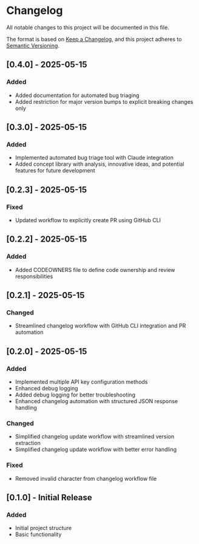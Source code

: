 # Changelog

All notable changes to this project will be documented in this file.

The format is based on [Keep a Changelog](https://keepachangelog.com/en/1.0.0/),
and this project adheres to [Semantic Versioning](https://semver.org/spec/v2.0.0.html).

## [0.4.0] - 2025-05-15

### Added
- Added documentation for automated bug triaging
- Added restriction for major version bumps to explicit breaking changes only

## [0.3.0] - 2025-05-15

### Added
- Implemented automated bug triage tool with Claude integration
- Added concept library with analysis, innovative ideas, and potential features for future development

## [0.2.3] - 2025-05-15

### Fixed
- Updated workflow to explicitly create PR using GitHub CLI

## [0.2.2] - 2025-05-15

### Added
- Added CODEOWNERS file to define code ownership and review responsibilities

## [0.2.1] - 2025-05-15

### Changed
- Streamlined changelog workflow with GitHub CLI integration and PR automation

## [0.2.0] - 2025-05-15

### Added
- Implemented multiple API key configuration methods
- Enhanced debug logging
- Added debug logging for better troubleshooting
- Enhanced changelog automation with structured JSON response handling

### Changed
- Simplified changelog update workflow with streamlined version extraction
- Simplified changelog update workflow with better error handling

### Fixed
- Removed invalid character from changelog workflow file

## [0.1.0] - Initial Release

### Added
- Initial project structure
- Basic functionality